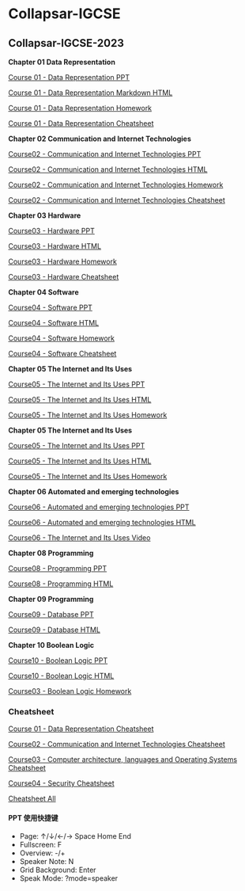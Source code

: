 # Collapsar-IGCSE

## Collapsar-IGCSE-2023

**Chapter 01 Data Representation**

[Course 01 - Data Representation PPT](https://ppt.uxres.com/igcse/IGCSE-Chapter-01-Data-Representation/IGCSE-Chapter-01-Data-Representation.html)

[Course 01 - Data Representation Markdown HTML](https://ppt.uxres.com/igcse/Chapter1-Data-Representation.html)

[Course 01 - Data Representation Homework](https://ppt.uxres.com/igcse/Chapter-01-Data-representation-Homework.pdf)

[Course 01 - Data Representation Cheatsheet](https://ppt.uxres.com/igcse/cheatsheet/IGCSE-P1-cheatsheet-Chapter01-Data.drawio.pdf)

**Chapter 02 Communication and Internet Technologies**

[Course02 - Communication and Internet Technologies PPT](https://ppt.uxres.com/igcse/IGCSE-Chapter-02-Communication-and-Internet-Technologies/IGCSE-Chapter-02-Communication-and-Internet-Technologies.html)

[Course02 - Communication and Internet Technologies HTML](https://ppt.uxres.com/igcse/Chapter2-Communication-and-Internet-Technologies.html)

[Course02 - Communication and Internet Technologies Homework](https://ppt.uxres.com/igcse/Chapter-02-Communication-and-Internet-Technologies-Homework.pdf)

[Course02 - Communication and Internet Technologies Cheatsheet](https://ppt.uxres.com/igcse/cheatsheet/IGCSE-P1-cheatsheet-Chapter02-Network.drawio.pdf)

**Chapter 03 Hardware**

[Course03 - Hardware PPT](https://ppt.uxres.com/igcse/IGCSE-Chapter-03-Computer-architecture-languages-and-Operating-Systems/IGCSE-Chapter-03-Computer-architecture-languages-and-Operating-Systems.html)

[Course03 - Hardware HTML](https://ppt.uxres.com/igcse/Chapter3-Hardware.html)

[Course03 - Hardware Homework](https://ppt.uxres.com/igcse/Chapter-03-Hardware-Homework.pdf)

[Course03 - Hardware Cheatsheet](https://ppt.uxres.com/igcse/cheatsheet/IGCSE-P1-cheatsheet-Chapter03-Hardware.drawio.pdf)

**Chapter 04 Software**

[Course04 - Software PPT](https://ppt.uxres.com/igcse/IGCSE-Chapter-04-Software/IGCSE-Chapter-04-Software.html)

[Course04 - Software HTML](https://ppt.uxres.com/igcse/Chapter4-Software.html)

[Course04 - Software Homework](https://ppt.uxres.com/igcse/Chapter-04-Software-Homework.pdf)

[Course04 - Software Cheatsheet](https://ppt.uxres.com/igcse/cheatsheet/IGCSE-P1-cheatsheet-Chapter04-Security.drawio.pdf)

**Chapter 05 The Internet and Its Uses**

[Course05 - The Internet and Its Uses PPT](https://ppt.uxres.com/igcse/IGCSE-Chapter-05-The-Internet-And-Its-Uses/IGCSE-Chapter-05-The-Internet-And-Its-Uses.html)

[Course05 - The Internet and Its Uses HTML](https://ppt.uxres.com/igcse/Chapter5-The-internet-and-its-uses.html)

[Course05 - The Internet and Its Uses Homework](https://ppt.uxres.com/igcse/Chapter-05-The-internet-and-its-uses.pdf)

**Chapter 05 The Internet and Its Uses**

[Course05 - The Internet and Its Uses PPT](https://ppt.uxres.com/igcse/IGCSE-Chapter-05-The-Internet-And-Its-Uses/IGCSE-Chapter-05-The-Internet-And-Its-Uses.html)

[Course05 - The Internet and Its Uses HTML](https://ppt.uxres.com/igcse/Chapter5-The-internet-and-its-uses.html)

[Course05 - The Internet and Its Uses Homework](https://ppt.uxres.com/igcse/Chapter-05-The-internet-and-its-uses.pdf)

**Chapter 06 Automated and emerging technologies**

[Course06 - Automated and emerging technologies PPT](https://ppt.uxres.com/igcse/IGCSE-Chapter-06-Automated-and-emerging-technologies/IGCSE-Chapter-06-Automated-and-emerging-technologies.html)

[Course06 - Automated and emerging technologies HTML](https://ppt.uxres.com/igcse/Chapter6-Automated-and-emerging-technologies.html)

[Course06 - The Internet and Its Uses Video](https://e1akiybsrmu.feishu.cn/docx/DfWQdhNOmoAL6IxwVWVcLr3qnef?from=from\_copylink)

**Chapter 08 Programming**

[Course08 - Programming PPT](https://ppt.uxres.com/igcse/IGCSE-Chapter-08-Programming/IGCSE-Chapter-08-Programming.html)

[Course08 - Programming HTML](https://ppt.uxres.com/igcse/Chapter8-Programming.html)

**Chapter 09 Programming**

[Course09 - Database PPT](https://ppt.uxres.com/igcse/IGCSE-Chapter-09-Database/IGCSE-Chapter-09-Database.html)

[Course09 - Database HTML](https://ppt.uxres.com/igcse/Chapter9-Database.html)

**Chapter 10 Boolean Logic**

[Course10 - Boolean Logic PPT](https://ppt.uxres.com/igcse/IGCSE-Chapter-10-Boolean-Logic/IGCSE-Chapter-10-Boolean-Logic.html)

[Course10 - Boolean Logic HTML](https://ppt.uxres.com/igcse/IGCSE-Chapter-10-Boolean-Logic.html)

[Course03 - Boolean Logic Homework](https://ppt.uxres.com/igcse/Chapter-10-Logic-Homework.pdf)

### Cheatsheet

[Course 01 - Data Representation Cheatsheet](https://ppt.uxres.com/igcse/cheatsheet/IGCSE-P1-cheatsheet-Chapter01-Data.drawio.pdf)

[Course02 - Communication and Internet Technologies Cheatsheet](https://ppt.uxres.com/igcse/cheatsheet/IGCSE-P1-cheatsheet-Chapter02-Network.drawio.pdf)

[Course03 - Computer architecture, languages and Operating Systems Cheatsheet](https://ppt.uxres.com/igcse/cheatsheet/IGCSE-P1-cheatsheet-Chapter03-Hardware.drawio.pdf)

[Course04 - Security Cheatsheet](https://ppt.uxres.com/igcse/cheatsheet/IGCSE-P1-cheatsheet-Chapter04-Security.drawio.pdf)

[Cheatsheet All](https://ppt.uxres.com/igcse/cheatsheet/IGCSE-P1-cheatsheet.drawio.pdf)

#### PPT 使用快捷键

* Page: ↑/↓/←/→ Space Home End
* Fullscreen: F
* Overview: -/+
* Speaker Note: N
* Grid Background: Enter
* Speak Mode: ?mode=speaker
